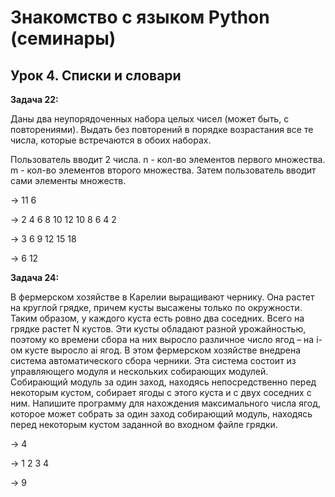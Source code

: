 # Знакомство с языком Python (семинары)

## Урок 4. Списки и словари

**Задача 22:**

Даны два неупорядоченных набора целых чисел (может быть, с
повторениями). Выдать без повторений в порядке возрастания все те числа, которые
встречаются в обоих наборах.

Пользователь вводит 2 числа. n - кол-во элементов первого множества. m - кол-во
элементов второго множества. Затем пользователь вводит сами элементы множеств.

-> 11 6

-> 2 4 6 8 10 12 10 8 6 4 2

-> 3 6 9 12 15 18

-> 6 12

**Задача 24:**

В фермерском хозяйстве в Карелии выращивают чернику. Она растет на
круглой грядке, причем кусты высажены только по окружности. Таким образом, у
каждого куста есть ровно два соседних. Всего на грядке растет N кустов.
Эти кусты обладают разной урожайностью, поэтому ко времени сбора на них
выросло различное число ягод – на i-ом кусте выросло ai ягод.
В этом фермерском хозяйстве внедрена система автоматического сбора черники.
Эта система состоит из управляющего модуля и нескольких собирающих модулей.
Собирающий модуль за один заход, находясь непосредственно перед некоторым
кустом, собирает ягоды с этого куста и с двух соседних с ним.
Напишите программу для нахождения максимального числа ягод, которое может
собрать за один заход собирающий модуль, находясь перед некоторым кустом
заданной во входном файле грядки.

-> 4

-> 1 2 3 4

-> 9
